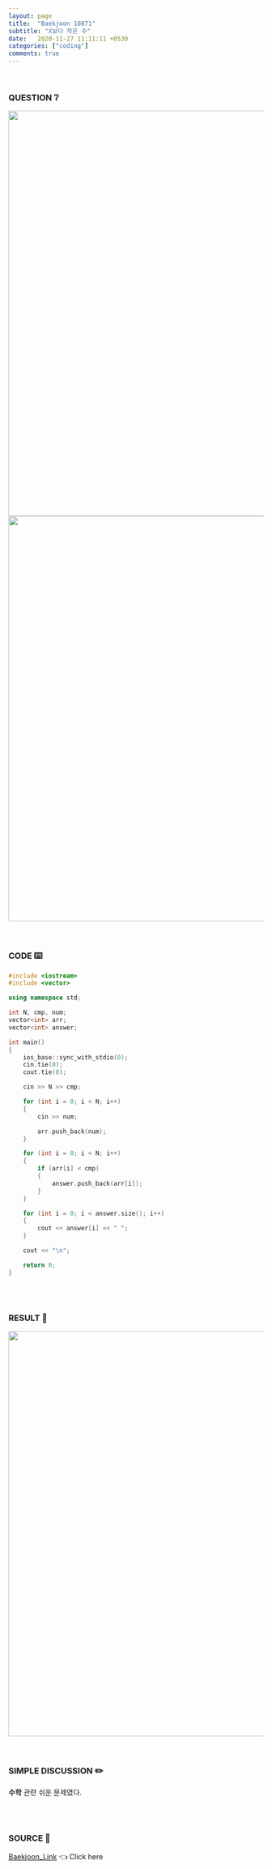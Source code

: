 ```yaml
---
layout: page
title:  "Baekjoon 10871"
subtitle: "X보다 작은 수"
date:   2020-11-27 11:11:11 +0530
categories: ["coding"]
comments: true
---
```


<br>

### QUESTION ❔

<img src="{{ '/assets/baekjoon/10871.jpg' }}" style="width: 800px; height: auto; margin-left: auto; margin-right: auto; display: block;">
<img src="{{ '/assets/baekjoon/10871a.jpg' }}" style="width: 800px; height: auto; margin-left: auto; margin-right: auto; display: block;">  

<br>
<br>

### CODE ⌨️

```c++
#include <iostream>
#include <vector>

using namespace std;

int N, cmp, num;
vector<int> arr;
vector<int> answer;

int main()
{
	ios_base::sync_with_stdio(0);
	cin.tie(0);
	cout.tie(0);

	cin >> N >> cmp;

	for (int i = 0; i < N; i++)
	{
		cin >> num;

		arr.push_back(num);
	}

	for (int i = 0; i < N; i++)
	{
		if (arr[i] < cmp)
		{
			answer.push_back(arr[i]);
		}
	}

	for (int i = 0; i < answer.size(); i++)
	{
		cout << answer[i] << " ";
	}

	cout << "\n";

	return 0;
}
```  

<br>
<br>

### RESULT 💛

<img src="{{ '/assets/baekjoon/10871r.jpg' }}" style="width: 800px; height: auto; margin-left: auto; margin-right: auto; display: block;">  

<br>
<br>

### SIMPLE DISCUSSION ✏️

**수학** 관련 쉬운 문제였다.  

<br>
<br>

### SOURCE 💎

[Baekjoon_Link][link] 👈 Click here  

<br>
<br>
<br>

<script src="https://utteranc.es/client.js"
        repo="DCherish/DCherish.github.io"
        issue-term="pathname"
        theme="boxy-light"
        crossorigin="anonymous"
        async>
</script>

[link]: https://www.acmicpc.net/problem/10871